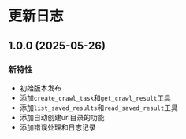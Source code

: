 # 更新日志

## 1.0.0 (2025-05-26)

### 新特性

- 初始版本发布
- 添加`create_crawl_task`和`get_crawl_result`工具
- 添加`list_saved_results`和`read_saved_result`工具
- 添加自动创建url目录的功能
- 添加错误处理和日志记录